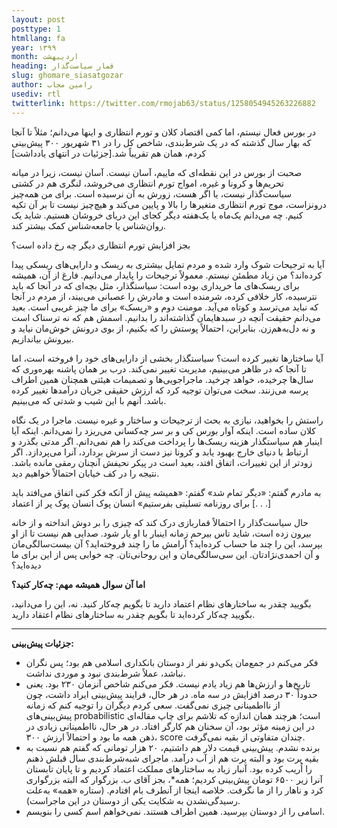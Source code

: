 ```yaml
---
layout: post
posttype: 1
htmllang: fa
year: ۱۳۹۹
month: اردیبهشت
heading: قمار سیاست‌گذار
slug: ghomare_siasatgozar
author: رامین مجاب
usediv: rtl
twitterlink: https://twitter.com/rmojab63/status/1258054945263226882
---
```


در بورس فعال نیستم، اما کمی اقتصاد کلان و تورم انتظاری و اینها می‌دانم؛ مثلاً تا آنجا که بهار سال گذشته که در یک شرط‌بندی، شاخص کل را در ۳۱ شهریور ۳۰۰ پیش‌بینی کردم، همان هم تقریباً شد.[جزئيات در انتهای یادداشت]

صحبت از بورس در این نقطه‌ای که ماییم، آسان نیست. آسان نیست، زیرا در میانه تحریم‌ها و کرونا و غیره، امواج تورم انتظاری می‌خروشد، لنگری هم در کشتی سیاست‌گذار نیست، یا اگر هست، زورش به آن نرسیده است. برای من همه‌چیز درونزاست، موج تورم انتظاری متغیرها را بالا و پایین می‌کند و هیچ‌چیز نیست تا بر آن تکیه کنیم. چه می‌دانم یک‌ماه یا یک‌هفته دیگر کجای این دریای خروشان هستیم. شاید یک روان‌شناس یا جامعه‌شناس کمک بیشتر کند.

بجز افزایش تورم انتظاری دیگر چه رخ داده است؟

آیا به ترجیحات شوک وارد شده و مردم تمایل بیشتری به ریسک و دارایی‌های ریسکی پیدا کرده‌اند؟ من زیاد مطمئن نیستم. معمولاً ترجیحات را پایدار می‌دانیم. فارغ از آن، همیشه برای ریسک‌های ما خریداری بوده است: سیاستگذار، مثل بچه‌ای که در آنجا که باید نترسیده، کار خلافی کرده‌، شرمنده است و مادرش را عصبانی می‌بیند، از مردم در آنجا که نباید می‌ترسد و کوتاه می‌آید. مومنت دوم و «ریسک» برای ما چیز غریبی است. بعید می‌دانم حقیقت آنچه در سبدهایمان گذاشته‌اند را بدانیم. اسمش هم که نه ترسناک است و نه دل‌به‌هم‌زن. بنابراین، احتمالاً پوستش را که بکنیم، از بوی درونش خوش‌مان نیاید و بیرونش بیاندازیم.

آیا ساختارها تغییر کرده است؟ سیاستگذار بخشی از دارایی‌های خود را فروخته است، اما تا آنجا که در ظاهر می‌بینیم، مدیریت تغییر نمی‌کند. درب بر همان پاشنه بهره‌وری که سال‌ها چرخیده، خواهد چرخید. ماجراجویی‌ها و تصمیمات هیئتی همچنان همین اطراف‌ پرسه می‌زنند. سخت می‌توان توجیه کرد که ارزش حقیقی جریان درآمدها تغییر کرده باشد. آنهم با این شیب و شدتی که می‌بینیم.

راستش را بخواهید، نیازی به بحث از ترجیحات و ساختار و غیره نیست. ماجرا در یک نگاه کلان ساده است. اینکه آوار بورس کی و بر سر چه‌کسانی می‌ریزد را نمی‌دانم. اینکه آیا اینبار هم سیاستگذار هزینه ریسک‌ها را پرداخت می‌کند را هم نمی‌دانم. اگر مدتی بگذرد و ارتباط با دنیای خارج بهبود یابد و کرونا نیز دست از سرش بردارد، آنرا می‌پردازد. اگر زودتر از این تغییرات، اتفاق افتد، بعید است در پیکر نحیفش آنچنان رمقی مانده باشد. نتیجه را در کف خیابان احتمالاً خواهیم دید.

به مادرم گفتم: «دیگر تمام شد»
گفتم: «همیشه پیش از آنکه فکر کنی اتفاق می‌افتد
باید برای روزنامه تسلیتی بفرستیم»
انسان پوک
انسان پوک پر از اعتماد [. . .]

حال سیاست‌گذار را احتمالاً قماربازی درک کند که چیزی را بر دوش انداخته و از خانه بیرون زده است، شاید تاس بیرحم زمانه اینبار با او یار شود. صدایی هم نیست تا از او بپرسد، این را چند ما حساب کرده‌اید؟ آرامش ما را چند فروخته‌اید؟ آن بیست‌سالگی‌مان و آن احمدی‌نژادتان. این سی‌سالگی‌مان و این روحانی‌تان. چه خوابی پس از این برای ما دیده‌اید؟

**اما آن سوال همیشه مهم: چه‌کار کنید؟**

بگویید چقدر به ساختارهای نظام اعتماد دارید تا بگویم چه‌کار کنید. نه، این را می‌دانید،  بگویید چه‌کار کرده‌اید تا بگویم چقدر به ساختارهای نظام اعتقاد دارید.

---

**جزئيات پیش‌بینی:**
- فکر می‌کنم در جمع‌مان یکی‌دو نفر از دوستان بانکداری اسلامی هم بود؛ پس نگران نباشد، عملاً شرط‌بندی نبود و موردی نداشت.
- تاریخ‌ها و ارزش‌ها هم زیاد یادم نیست. فکر می‌کنم شاخص آنزمان ۲۳۰ بود. یعنی حدوداً ۳۰ درصد افزایش در سه ماه. در هر حال، فرایند پیش‌بینی ایراد داشت، چون از نااطمینانی چیزی نمی‌گفت. سعی کردم دیگران را توجیه کنم که زمانه پیش‌بینی‌های probabilistic است؛ هرچند همان اندازه که تلاشم برای چاپ مقاله‌ای در این زمینه مؤثر بود، آن سخنان هم کارگر افتاد. در هر حال، نااطمینانی زیادی در ذهن همه ما بود و احتمالاً ارزش ۳۰۰، score  چندان متفاوتی از بقیه نمی‌گرفت.
- برنده نشدم. پیش‌بینی قیمت دلار هم داشتیم، ۲۰ هزار تومانی که گفتم هم نسبت به بقیه پرت بود و البته پرت هم از آب درآمد. ماجرای شبه‌شرط‌بندی سال قبلش ذهنم را اُریب کرده بود. آنبار زیاد به ساختارهای مملکت اعتماد کردیم و تا پایان تابستان آنرا زیر ۶۵۰۰ تومان پیش‌بینی کردیم؛ همه*، بجز آقای ب. بزرگوار که البته بزرگواری کرد و ناهار را از ما نگرفت. خلاصه اینجا از آنطرف بام افتادم. (ستاره «همه» به‌علت رسیدگی‌نشدن به شکایت یکی از دوستان در این ماجراست).
- اسامی را از دوستان بپرسید. همین اطراف هستند. نمی‌خواهم اسم کسی را بنویسم.